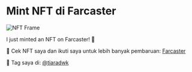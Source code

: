 # Mint NFT di Farcaster

![NFT Frame](https://gufufkegctutpuvlgphi.supabase.co/storage/v1/object/public/images//revealcam_small.jpg)

I just minted an NFT on Farcaster! 🎉

📩 Cek NFT saya dan ikuti saya untuk lebih banyak pembaruan: [Farcaster](https://farcaster.xyz/)

🔗 Tag saya di: [@tiaradwk](https://farcaster.xyz/@tiaradwk)
